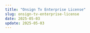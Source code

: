 ```yaml
---
title: "Onsign Tv Enterprise License"
slug: onsign-tv-enterprise-license
date: 2025-05-03
update: 2025-05-03
---
```

